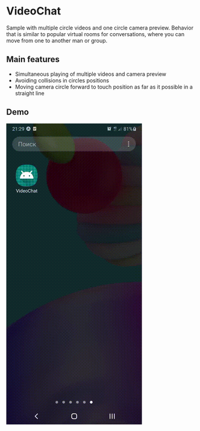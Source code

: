 # VideoChat
Sample with multiple circle videos and one circle camera preview.
Behavior that is similar to popular virtual rooms for conversations, where you can move from one to another man or group.

Main features
--------
- Simultaneous playing of multiple videos and camera preview
- Avoiding collisions in circles positions
- Moving camera circle forward to touch position as far as it possible in a straight line

Demo
--------
![](demo.gif)
